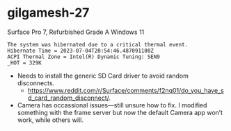 # gilgamesh-27

Surface Pro 7, Refurbished Grade A
Windows 11

```
The system was hibernated due to a critical thermal event.
Hibernate Time = ‎2023‎-‎07‎-‎04T20:54:46.487091100Z             
ACPI Thermal Zone = Intel(R) Dynamic Tuning: SEN9             
_HOT = 329K
```

* Needs to install the generic SD Card driver to avoid random disconnects.
  * <https://www.reddit.com/r/Surface/comments/f2nq01/do_you_have_sd_card_random_disconnect/>.
* Camera has occassional issues—still unsure how to fix. I modified something with the frame server but now the default Camera app won’t work, while others will.
